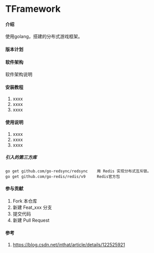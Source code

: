 # TFramework

#### 介绍
使用golang，搭建的分布式游戏框架。

#### 版本计划

#### 软件架构
软件架构说明


#### 安装教程

1.  xxxx
2.  xxxx
3.  xxxx

#### 使用说明

1.  xxxx
2.  xxxx
3.  xxxx

##### 引入的第三方库

```
go get github.com/go-redsync/redsync	用 Redis 实现分布式互斥锁。
go get github.com/go-redis/redis/v9 	Redis官方包
```



#### 参与贡献

1.  Fork 本仓库
2.  新建 Feat_xxx 分支
3.  提交代码
4.  新建 Pull Request


#### 参考

1.  https://blog.csdn.net/inthat/article/details/122525921
